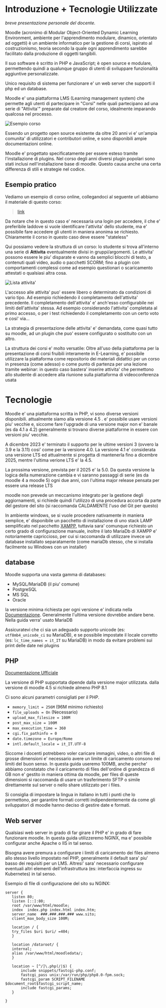 Introduzione + Tecnologie Utilizzate
============

*breve presentazione personale del docente.*

Moodle (acronimo di Modular Object-Oriented Dynamic Learning Environment, ambiente per l'apprendimento modulare, dinamico, orientato ad oggetti) è un ambiente informatico per la gestione di corsi, ispirato al costruzionismo, teoria secondo la quale ogni apprendimento sarebbe facilitato dalla produzione di oggetti tangibili.

Il suo software è scritto in PHP e JavaScript; è open source e modulare, permettendo quindi a qualunque gruppo di utenti di sviluppare funzionalità aggiuntive personalizzate.

Unico requisito di sistema per funzionare e' un web server che supporti il php ed un database.

Moodle e' una piattaforma LMS (Learning management system) che permette agli utenti di partecipare in "Corsi" nelle quali partecipano ad una serie di "Attivita'" preparate dal creatore del corso, idealmente imparando qualcosa nel processo.

![Esempio corso](https://docs.moodle.org/403/en/images_en/b/bb/Boost40course.png)

Essendo un progetto open source esistente da oltre 20 anni vi e' un'ampia comunita' di utilizzatori e contributori online, e sono disponibili ampie documentazioni online.

Moodle e' progettato specificatamente per essere esteso tramite l'installazione di plugins. Nel corso degli anni diversi plugin popolari sono stati inclusi nell'installazione base di moodle. Questo causa anche una certa differenza di stili e strategie nel codice.

Esempio pratico
---------------

Vediamo un esempio di corso online, collegandoci al seguente url abbiamo il materiale di questo corso:

> [link](https://www.e-prox.it/course/view.php?id=1249)

Da notare che in questo caso e' necessaria una login per accedere, il che e' preferibile laddove si vuole identificare l'attivita' dello studente, ma e' possibile fare accedere gli utenti in maniera anonima se richiesto. Chiaramente il corso in questo caso deve essere "stateless"

Qui possiamo vedere la struttura di un corso: lo studente si trova all'interno una serie di **Attivita** eventualmente divisi in gruppi/argomenti. Le attivita' possono essere le piu' disparate e vanno da semplici blocchi di testo, a contenuti quali video, audio o pacchetti SCORM; fino a plugin con comportamenti complessi come ad esempio questionari o scaricamento attestati o qualsiasi altra cosa.

![Lista attivita'](https://docs.moodle.org/403/en/images_en/c/cc/actchooser4%2B.png)

L'accesso alle attivita' puo' essere libero o determinato da condizioni di vario tipo. Ad esempio richiedendo il completamento dell'attivita' precedente. Il completamento dell'attivita' e' anch'esso configurabile nei limiti dell'attivita' stessa. Ad esempio considerando l'attivita' completata al primo accesso, o per i test richiedendo il completamento con un certo voto e cosi' via...

La strategia di presentazione delle attivita' e' demandata, come quasi tutto su moodle, ad un plugin che puo' essere configurato o sostituito con un altro.

La struttura dei corsi e' molto versatile: Oltre all'uso della piattaforma per la presentazione di corsi fruibili interamente in E-Learning, e' possibile utilizzare la piattaforma come repositorio dei materiali didattici per un corso in presenza (come adesso) o come punto di partenza per una lezione tramite webinar: in questo caso bastera' inserire attivita' che permettono allo studente di accedere alla riunione sulla piattaforma di videoconferenza usata

Tecnologie
==========

Moodle e' una piattaforma scritta in PHP, vi sono diverse versioni disponibili. attualmente siamo alla versione 4.5 . e' possibile usare versioni piu' vecchie e, siccome fare l'upgrade di una versione major  non e' banale (es da 4.1 a 4.2) generalmente si trovano diverse piattaforme in essere con versioni piu' vecchie.

A dicembre 2023 e' terminato il supporto per le ultime versioni 3 (ovvero la 3.9 e la 3.11) cosi' come per la versione 4.0. La versione 4.1 e' considerata una versione LTS ed attualmente si progetta di mantenerla fino a dicembre 2025, mentre l'ultima verione LTS e' la 4.5.

La prossima versione, prevista per il 2025 e' la 5.0. Da questa versione la logica della numerazione cambia e vi saranno passaggi di serie (es da moodle 4 a moodle 5) ogni due anni, con l'ultima major release pensata per essere una release LTS

moodle non prevede un meccanismo integrato per la gestione degli aggiornamenti, si richiede quindi l'utilizzo di una procedura accorta da parte del gestore del sito (si raccomanda CALDAMENTE l'uso del Git per questo)


In ambiente windows, se si vuole procedere nativamente in maniera semplice, e' disponibile un pacchetto di installazione di uno stack LAMP semplificato nel pacchetto [XAMPP](https://www.apachefriends.org/it/index.html), tuttavia sara' comunque richiesto un certo grado di configurazione manuale, inoltre il lato MariaDb di XAMPP e' notoriamente capriccioso, per cui si raccomanda di utilizzare invece un database installato separatamente (come mariaDb stesso, che si installa facilmente su Windows con un installer)

database
--------

Moodle supporta una vasta gamma di databases:

* MySQL/MariaDB (il piu' comune)
* PostgreSQL
* MS SQL
* Oracle

la versione minima richiesta per ogni versione e' indicata nella [Documentazione](https://moodledev.io/general/releases/4.1). Generalmente l'ultima versione dovrebbe andare bene. Nella guida verra' usato MariaDB

Assicuratevi che ci sia un adeguado supporto unicode (es: `utf8mb4_unicode_ci` su MariaDB), e se possibile impostate il locale corretto (es: `lc_time_names = it_IT` su MariaDB) in modo da evitare problemi sui print delle date nei plugins

PHP
-----

[Documentazione Ufficiale](https://docs.moodle.org/403/en/PHP)

La versione di PHP supportata dipende dalla versione major utilizzata. dalla versione di moodle 4.5 si richiede almeno PHP 8.1 

Ci sono alcuni parametri consigliati per il PHP.

* `memory_limit = 256M` (96M minimo richiesto)
* `file_uploads = On` (Necessario)
* `upload_max_filesize = 100M `
* `post_max_size = 100M`
* `max_execution_time = 360`
* `cgi.fix_pathinfo = 0`
* `date.timezone = Europe/Rome`
* `intl.default_locale = it_IT.UTF-8`

Siccome i docenti potrebbero voler caricare immagini, video, o altri file di grosse dimensioni e' necessario avere un limite di caricamento consono nei limiti del buon senso. In questa guida useremo 100MB, anche perche' abbiamo constatato che il caricamento di files dell'ordine di grandezza di GB non e' gestito in maniera ottima da moodle, per files di queste dimensioni si raccomanda di usare un trasferimento SFTP o simile direttamente sul server o nello share utilizzato per i files.

Si consiglia di impostare la lingua in italiano in tutti i punti che lo permettono, per garantire formati corretti indipendentemente da come gli sviluppatori di moodle hanno deciso di gestire date e formati.

Web server
----------

Qualsiasi web server in grado di far girare il PHP e' in grado di fare funzionare moodle. In questa guida utilizzeremo NGINX, ma e' possibile configurar anche Apache o IIS in tal senso.

Bisogna avere premura a configurare i limiti di caricamento dei files almeno allo stesso livello impostato nel PHP, generalmente il default sara' piu' basso dei requisiti per un LMS. Altresi' sara' necessario configurare eventuali altri elementi dell'infrastruttura (es: interfaccia ingress su Kubernetes) in tal senso.

Esempio di file di configurazione del sito su NGINX:

```
server {
   listen 80;
   listen [::]:80;
   root /var/www/html/moodle;
   index  index.php index.html index.htm;
   server_name  ###.###.###.### www.sito;
   client_max_body_size 100M;

   location / {
   try_files $uri $uri/ =404;        
   }

   location /dataroot/ {
   internal;
   alias /var/www/html/moodledata/;
   }

   location ~ [^/]\.php(/|$) {
	   include snippets/fastcgi-php.conf;
	   fastcgi_pass unix:/var/run/php/php8.0-fpm.sock;
	   fastcgi_param SCRIPT_FILENAME $document_root$fastcgi_script_name;
	   include fastcgi_params;
   }

}
```

